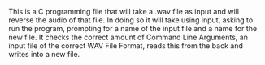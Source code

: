This is a C programming file that will take a .wav file as input and will reverse the audio of that file. In doing so it will take using input, asking to run the program,
prompting for a name of the input file and a name for the new file. It checks the correct amount of Command Line Arguments, an input file of the correct WAV File Format, 
reads this from the back and writes into a new file.
